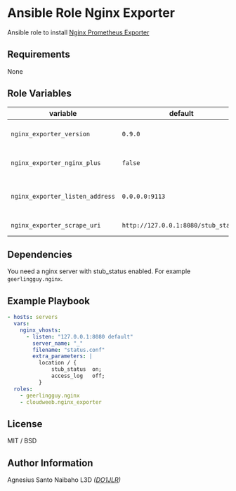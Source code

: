  Ansible Role Nginx Exporter
=============================


Ansible role to install [Nginx Prometheus Exporter](https://github.com/nginxinc/nginx-prometheus-exporter)

 Requirements
--------------

None

 Role Variables
----------------

| variable                        | default                             | comment                       |
|---------------------------------|-------------------------------------|-------------------------------|
| `nginx_exporter_version`        | `0.9.0`                             | nginx exporter version        |
| `nginx_exporter_nginx_plus`     | `false`                             | set true if use nginx plus    |
| `nginx_exporter_listen_address` | `0.0.0.0:9113`                      | nginx exporter listen address |
| `nginx_exporter_scrape_uri`     | `http://127.0.0.1:8080/stub_status` | nginx status url              |

 Dependencies
--------------

You need a nginx server with stub_status enabled. For example ``geerlingguy.nginx``.

 Example Playbook
------------------
```yaml
- hosts: servers
  vars:
    nginx_vhosts:
      - listen: "127.0.0.1:8080 default"
        server_name: "_"
        filename: "status.conf"
        extra_parameters: |
          location / {
              stub_status  on;
              access_log   off;
          }
  roles:
    - geerlingguy.nginx
    - cloudweeb.nginx_exporter
```

 License
-------

MIT / BSD

 Author Information
------------------

Agnesius Santo Naibaho
L3D *([DO1JLR](https://github.com/do1jlr))*
